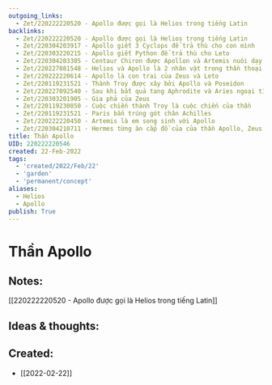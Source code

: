```yaml
---
outgoing_links:
  - Zet/220222220520 - Apollo được gọi là Helios trong tiếng Latin
backlinks:
  - Zet/220222220520 - Apollo được gọi là Helios trong tiếng Latin
  - Zet/220304203917 - Apollo giết 3 Cyclops để trả thù cho con mình
  - Zet/220303220215 - Apollo giết Python để trả thù cho Leto
  - Zet/220304203305 - Centaur Chiron được Apollon và Artemis nuôi dạy
  - Zet/220227081548 - Helios và Apollo là 2 nhân vật trong thần thoại Hy Lạp
  - Zet/220222220614 - Apollo là con trai của Zeus và Leto
  - Zet/220119231521 - Thành Troy được xây bởi Apollo và Poseidon
  - Zet/220227092540 - Sau khi bắt quả tang Aphrodite và Aries ngoại tình, Hephaestus bắt họ bằng lưới vàng và mời các thần chứng kiến
  - Zet/220303201905 - Gia phả của Zeus
  - Zet/220119230850 - Cuộc chiến thành Troy là cuộc chiến của thần
  - Zet/220119231521 - Paris bắn trúng gót chân Achilles
  - Zet/220222220450 - Artemis là em song sinh với Apollo
  - Zet/220304210711 - Hermes từng ăn cắp đồ của của thần Apollo, Zeus, Ares, Poseidon
title: Thần Apollo
UID: 220222220546
created: 22-Feb-2022
tags:
  - 'created/2022/Feb/22'
  - 'garden'
  - 'permanent/concept'
aliases:
  - Helios
  - Apollo
publish: True
---
```

# Thần Apollo

## Notes:
[[220222220520 - Apollo được gọi là Helios trong tiếng Latin]]

## Ideas & thoughts:



## Created:
- [[2022-02-22]]
